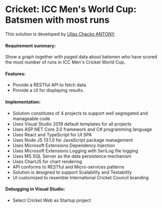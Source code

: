 # Cricket: ICC Men's World Cup: Batsmen with most runs

This solution is developed by [Ullas Chacko ANTONY](https://www.google.com/search?q=Ullas+Chacko+Antony).


#### Requirement summary: ####

Show a graph together with paged data about batsmen who have scored the most number of runs in ICC Men's Cricket World Cup.


#### Features: ####

- Provide a RESTful API to fetch data.
- Provide a UI for displaying results.


#### Implementation: ####

- Solution constitutes of 4 projects to support well segregated and manageable code
- Uses Visual Studio 2019 default templates for all projects
- Uses ASP.NET Core 3.0 framework and C# programming language
- Uses React and TypeScript for UI SPA
- Uses Node JS 13.1.0 for JavaScript package management
- Uses Microsoft Extensions Dependency Injection
- Uses Microsoft Extensions Logging with SeriLog file logging
- Uses MS SQL Server as the data persistence mechanism
- Uses ChartJS for chart rendering
- API conforms to RESTful and Micro-services patterns
- Solution is designed to support Scalability and Testability
- UI customized to resemble International Cricket Council branding


#### Debugging in Visual Studio: ####

- Select _Cricket.Web_ as Startup project